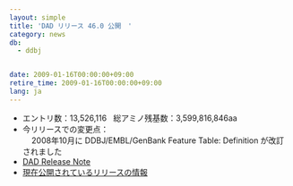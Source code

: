 ```yaml
---
layout: simple
title: 'DAD リリース 46.0 公開　'
category: news
db:
  - ddbj


date: 2009-01-16T00:00:00+09:00
retire_time: 2009-01-16T00:00:00+09:00
lang: ja
---
```


<ul>
    <li>エントリ数：13,526,116   総アミノ残基数：3,599,816,846aa</li>
    <li>今リリースでの変更点：<br>    2008年10月に DDBJ/EMBL/GenBank Feature Table: Definition が改訂されました</li>
    <li><a href="https://ddbj.nig.ac.jp/public/ddbj_database/release_note_archive/dad/dadrel.46.txt">DAD Release Note</a></li>
    <li><a href="/latest-releases.html">現在公開されているリリースの情報</a></li>
</ul>
